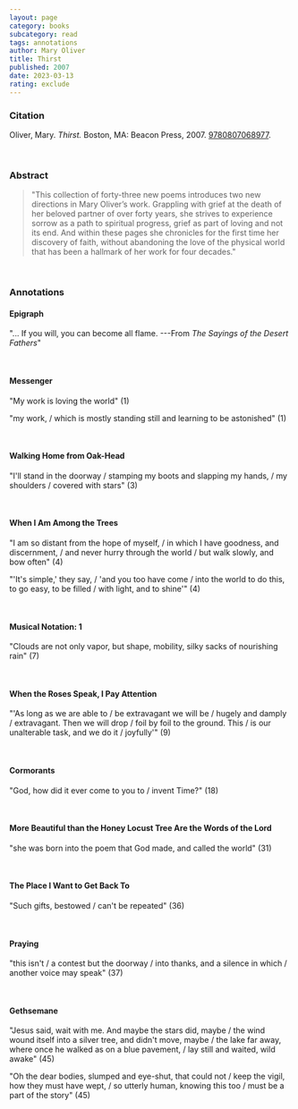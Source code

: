 ```yaml
---
layout: page
category: books
subcategory: read
tags: annotations
author: Mary Oliver
title: Thirst
published: 2007
date: 2023-03-13
rating: exclude
---
```


### Citation

Oliver, Mary. *Thirst.* Boston, MA: Beacon Press, 2007. [9780807068977](http://www.beacon.org/Thirst-P668.aspx).

<br>

### Abstract

> "This collection of forty-three new poems introduces two new directions in Mary Oliver’s work. Grappling with grief at the death of her beloved partner of over forty years, she strives to experience sorrow as a path to spiritual progress, grief as part of loving and not its end. And within these pages she chronicles for the first time her discovery of faith, without abandoning the love of the physical world that has been a hallmark of her work for four decades."

<br>

### Annotations

#### Epigraph

"... If you will, you can become all flame. ---From *The Sayings of the Desert Fathers*"

<br>


#### Messenger

"My work is loving the world" (1)

"my work, / which is mostly standing still and learning to be astonished" (1)

<br>


#### Walking Home from Oak-Head

"I'll stand in the doorway / stamping my boots and slapping my hands, / my shoulders / covered with stars" (3)

<br>


#### When I Am Among the Trees

"I am so distant from the hope of myself, / in which I have goodness, and discernment, / and never hurry through the world / but walk slowly, and bow often" (4)

"'It's simple,' they say, / 'and you too have come / into the world to do this, to go easy, to be filled / with light, and to shine'" (4)

<br>


#### Musical Notation: 1

"Clouds are not only vapor, but shape, mobility, silky sacks of nourishing rain" (7)

<br>


#### When the Roses Speak, I Pay Attention

"'As long as we are able to / be extravagant we will be / hugely and damply / extravagant. Then we will drop / foil by foil to the ground. This / is our unalterable task, and we do it / joyfully'" (9)

<br>


#### Cormorants

"God, how did it ever come to you to / invent Time?" (18)

<br>


#### More Beautiful than the Honey Locust Tree Are the Words of the Lord

"she was born into the poem that God made, and called the world" (31)

<br>


#### The Place I Want to Get Back To

"Such gifts, bestowed / can't be repeated" (36)

<br>


#### Praying

"this isn't / a contest but the doorway / into thanks, and a silence in which / another voice may speak" (37)

<br>


#### Gethsemane

"Jesus said, wait with me. And maybe the stars did, maybe / the wind wound itself into a silver tree, and didn't move, maybe / the lake far away, where once he walked as on a blue pavement, / lay still and waited, wild awake" (45)

"Oh the dear bodies, slumped and eye-shut, that could not / keep the vigil, how they must have wept, / so utterly human, knowing this too / must be a part of the story" (45)
